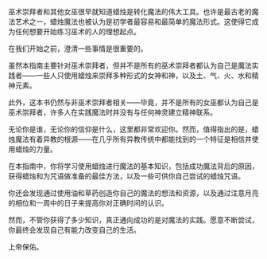 巫术崇拜者和其他女巫很早就知道蜡烛是转化魔法的伟大工具。也许是最古老的魔法艺术之一，蜡烛魔法也被认为是初学者最容易和最简单的魔法形式。这使得它成为任何想要开始练习巫术的人的理想起点。

在我们开始之前，澄清一些事情是很重要的。

虽然本指南主要针对巫术崇拜者，但并不是所有的巫术崇拜者都认为自己是魔法实践者——一些人只使用蜡烛来崇拜多种形式的女神和神，以及土、气、火、水和精神元素。

此外，这本书仍然与非巫术崇拜者相关——毕竟，并不是所有的女巫都认为自己是巫术崇拜者，许多人在实践魔法时并没有与任何神灵建立精神联系。

无论你是谁，无论你的信仰是什么，这里都非常欢迎你。然而，值得指出的是，蜡烛魔法有着异教的根源——在几乎所有异教传统中都能找到的一个特征是相信并使用蜡烛的力量。

在本指南中，你将学习使用蜡烛进行魔法的基本知识，包括成功魔法背后的原因，获得蜡烛和为咒语做准备的最佳方法，以及一些可供你自己尝试的蜡烛咒语。

你还会发现通过使用油和草药创造你自己的魔法的想法和资源，以及通过注意月亮的相位和一周中的日子来提高你对正确时间的认识。

然而，不管你获得了多少知识，真正通向成功的是对魔法的实践。愿意不断尝试，你最终会发现自己有能力改变自己的生活。

上帝保佑。